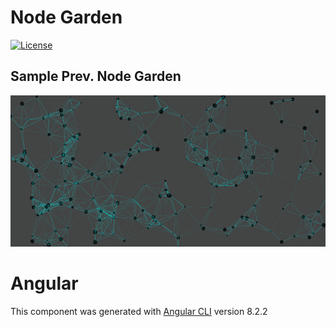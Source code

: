 # Node Garden
[![License](https://img.shields.io/github/license/NoLogig/Inspiration-Station.svg)](https://choosealicense.com/licenses/mit/)

## Sample Prev. Node Garden

![Node Garden Sample](https://github.com/NoLogig/Node-garden/blob/master/nodes-garden.gif)

# Angular 

This component was generated with [Angular CLI](https://github.com/angular/angular-cli) version 8.2.2
